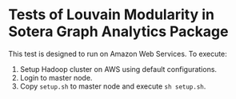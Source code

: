 # Tests of Louvain Modularity in Sotera Graph Analytics Package

This test is designed to run on Amazon Web Services.  To execute:

1. Setup Hadoop cluster on AWS using default configurations.
2. Login to master node.
3. Copy `setup.sh` to master node and execute `sh setup.sh`.